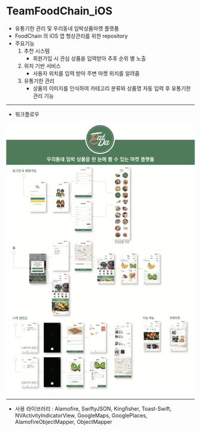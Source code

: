 # TeamFoodChain_iOS

+ 유통기한 관리 및 우리동네 임박상품마켓 플랫폼
+ FoodChain 의 iOS 앱 형상관리를 위한 repository
+ 주요기능
  1. 추천 시스템
     + 회원가입 시 관심 상품을 입력받아 추후 순위 별 노출
  2. 위치 기반 서비스
     + 사용자 위치를 입력 받아 주변 마켓 위치를 알려줌
  3. 유통기한 관리
     + 상품의 이미지를 인식하여 카테고리 분류와 상품명 자동 입력 후 유통기한 관리 기능



___

* 워크플로우

![workflow](/images/workflow.png)

___

* 사용 라이브러리 : Alamofire, SwiftyJSON, Kingfisher, Toast-Swift, NVActivityIndicatorView, GoogleMaps, GooglePlaces, AlamofireObjectMapper, ObjectMapper
